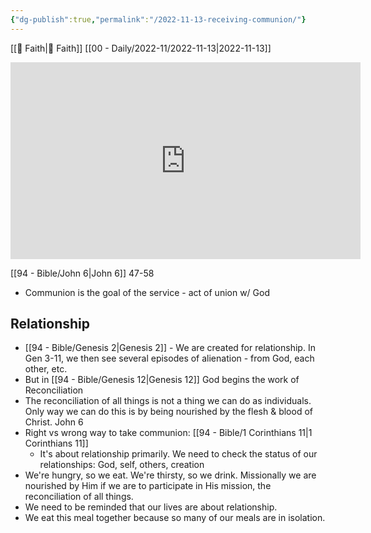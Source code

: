 ```yaml
---
{"dg-publish":true,"permalink":"/2022-11-13-receiving-communion/"}
---
```



[[📘 Faith\|📘 Faith]] [[00 - Daily/2022-11/2022-11-13\|2022-11-13]]

<iframe width="560" height="315" src="https://www.youtube.com/embed/sSl4yYrKfPs" title="YouTube video player" frameborder="0" allow="accelerometer; autoplay; clipboard-write; encrypted-media; gyroscope; picture-in-picture" allowfullscreen></iframe>

[[94 - Bible/John 6\|John 6]] 47-58

* Communion is the goal of the service - act of union w/ God

## Relationship

* [[94 - Bible/Genesis 2\|Genesis 2]] - We are created for relationship. In Gen 3-11, we then see several episodes of alienation - from God, each other, etc.
* But in [[94 - Bible/Genesis 12\|Genesis 12]] God begins the work of Reconciliation
* The reconciliation of all things is not a thing we can do as individuals. Only way we can do this is by being nourished by the flesh & blood of Christ. John 6
* Right vs wrong way to take communion: [[94 - Bible/1 Corinthians 11\|1 Corinthians 11]]
    * It's about relationship primarily. We need to check the status of our relationships: God, self, others, creation
* We're hungry, so we eat. We're thirsty, so we drink. Missionally we are nourished by Him if we are to participate in His mission, the reconciliation of all things.
* We need to be reminded that our lives are about relationship.
* We eat this meal together because so many of our meals are in isolation.